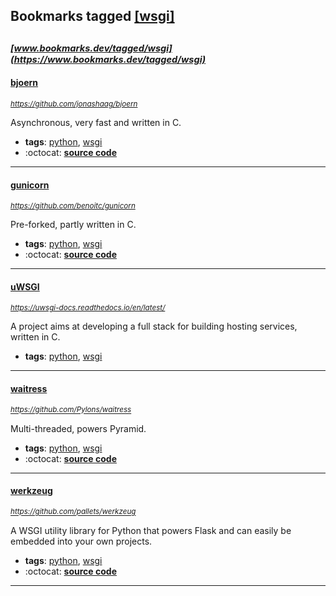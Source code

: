 ## Bookmarks tagged [[wsgi]](https://www.bookmarks.dev/search?q=[wsgi])

_<sup><sup>[www.bookmarks.dev/tagged/wsgi](https://www.bookmarks.dev/tagged/wsgi)</sup></sup>_
---
#### [bjoern](https://github.com/jonashaag/bjoern)
_<sup>https://github.com/jonashaag/bjoern</sup>_

Asynchronous, very fast and written in C.
* **tags**: [python](../tagged/python.md), [wsgi](../tagged/wsgi.md)
* :octocat: **[source code](https://github.com/jonashaag/bjoern)**
---
#### [gunicorn](https://github.com/benoitc/gunicorn)
_<sup>https://github.com/benoitc/gunicorn</sup>_

Pre-forked, partly written in C.
* **tags**: [python](../tagged/python.md), [wsgi](../tagged/wsgi.md)
* :octocat: **[source code](https://github.com/benoitc/gunicorn)**
---
#### [uWSGI](https://uwsgi-docs.readthedocs.io/en/latest/)
_<sup>https://uwsgi-docs.readthedocs.io/en/latest/</sup>_

A project aims at developing a full stack for building hosting services, written in C.
* **tags**: [python](../tagged/python.md), [wsgi](../tagged/wsgi.md)
---
#### [waitress](https://github.com/Pylons/waitress)
_<sup>https://github.com/Pylons/waitress</sup>_

Multi-threaded, powers Pyramid.
* **tags**: [python](../tagged/python.md), [wsgi](../tagged/wsgi.md)
* :octocat: **[source code](https://github.com/Pylons/waitress)**
---
#### [werkzeug](https://github.com/pallets/werkzeug)
_<sup>https://github.com/pallets/werkzeug</sup>_

A WSGI utility library for Python that powers Flask and can easily be embedded into your own projects.
* **tags**: [python](../tagged/python.md), [wsgi](../tagged/wsgi.md)
* :octocat: **[source code](https://github.com/pallets/werkzeug)**
---
